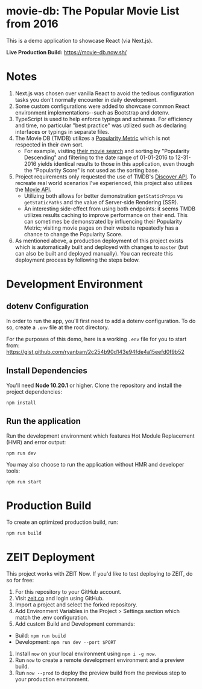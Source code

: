 # movie-db: The Popular Movie List from 2016
This is a demo application to showcase React (via Next.js).

**Live Production Build:** https://movie-db.now.sh/

# Notes
1. Next.js was chosen over vanilla React to avoid the tedious configuration tasks you don't normally encounter in daily development.
1. Some custom configurations were added to showcase common React environment implementations--such as Bootstrap and dotenv.
1. TypeScript is used to help enforce typings and schemas. For efficiency and time, no particular "best practice" was utilized such as declaring interfaces or typings in separate files.
1. The Movie DB (TMDB) utilizes a [Popularity Metric](https://developers.themoviedb.org/3/getting-started/popularity) which is not respected in their own sort.
    * For example, visiting [their movie search](https://www.themoviedb.org/movie) and sorting by "Popularity Descending" and filtering to the date range of 01-01-2016 to 12-31-2016 yields identical results to those in this application, even though the "Popularity Score" is not used as the sorting base.
1. Project requirements only requested the use of TMDB's [Discover API](https://developers.themoviedb.org/3/discover/movie-discover). To recreate real world scenarios I've experienced, this project also utilizes the [Movie API](https://developers.themoviedb.org/3/movies/get-movie-details).
    * Utilizing both allows for better demonstration `getStaticProps` vs `getStaticPaths` and the value of Server-side Rendering (SSR).
    * An interesting side-effect from using both endpoints: it seems TMDB utilizes results caching to improve performance on their end. This can sometimes be demonstrated by influencing their Popularity Metric; visiting movie pages on their website repeatedly has a chance to change the Popularity Score.
1. As mentioned above, a production deployment of this project exists which is automatically built and deployed with changes to `master` (but can also be built and deployed manually). You can recreate this deployment process by following the steps below.

# Development Environment

## dotenv Configuration
In order to run the app, you'll first need to add a dotenv configuration. To do so, create a `.env` file at the root directory.

For the purposes of this demo, here is a working `.env` file for you to start from: https://gist.github.com/ryanbarr/2c254b90d143e94fde4a15eefd0f9b52

## Install Dependencies
You'll need **Node 10.20.1** or higher. Clone the repository and install the project dependencies:

```npm install```

## Run the application
Run the development environment which features Hot Module Replacement (HMR) and error output:

```npm run dev```

You may also choose to run the application without HMR and developer tools:

```npm run start```

# Production Build
To create an optimized production build, run:

```npm run build```

# ZEIT Deployment
This project works with ZEIT Now. If you'd like to test deploying to ZEIT, do so for free:

1. For this repository to your GitHub account.
1. Visit [zeit.co](https://zeit.co/) and login using GitHub.
1. Import a project and select the forked repository.
1. Add Environment Variables in the Project > Settings section which match the .env configuration.
1. Add custom Build and Development commands:
  * Build: `npm run build`
  * Development: `npm run dev --port $PORT`
1. Install `now` on your local environment using `npm i -g now`.
1. Run `now` to create a remote development environment and a preview build.
1. Run `now --prod` to deploy the preview build from the previous step to your production environment.
